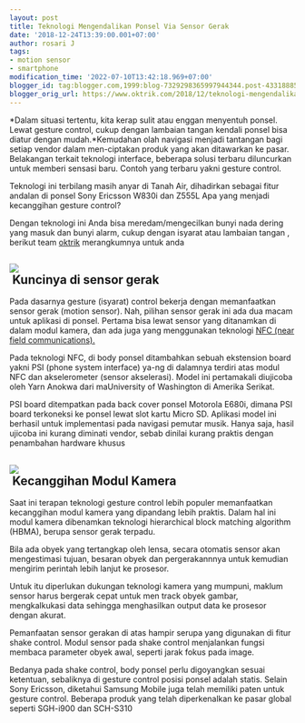 ```yaml
---
layout: post
title: Teknologi Mengendalikan Ponsel Via Sensor Gerak
date: '2018-12-24T13:39:00.001+07:00'
author: rosari J
tags:
- motion sensor
- smartphone
modification_time: '2022-07-10T13:42:18.969+07:00'
blogger_id: tag:blogger.com,1999:blog-7329298365997944344.post-4331888500107370895
blogger_orig_url: https://www.oktrik.com/2018/12/teknologi-mengendalikan-ponsel-via.html
---
```


*Dalam situasi tertentu, kita kerap sulit atau enggan menyentuh ponsel. Lewat gesture control, cukup dengan lambaian tangan kendali ponsel bisa diatur dengan mudah.*Kemudahan olah navigasi menjadi tantangan bagi setiap vendor dalam men-ciptakan produk yang akan ditawarkan ke pasar. Belakangan terkait teknologi interface, beberapa solusi terbaru diluncurkan untuk memberi sensasi baru. Contoh yang terbaru yakni gesture control. 

Teknologi ini terbilang masih anyar di Tanah Air, dihadirkan sebagai fitur andalan di ponsel Sony Ericsson W830i dan Z555L Apa yang menjadi kecanggihan gesture control? 

Dengan teknologi ini Anda bisa meredam/mengecilkan bunyi nada dering yang masuk dan bunyi alarm, cukup dengan isyarat atau lambaian tangan , berikut team [oktrik](https://www.oktrik.com/) merangkumnya untuk anda

[![](https://blogger.googleusercontent.com/img/b/R29vZ2xl/AVvXsEhaB2wxBsmNKYR-955SWH3qeqleIc2SS_5SFSaXzzFok9cjPOe0MJxrRWiX5o6byZ_sREyMUoA6zkF42yQB91xExcjb_KYyQquJtp6mAMEf-cdMNKiyBCqJc4BNo_fZEwxrT4kW2vyYQsRC3KGCvPS02hU1zyRBcQYOHyWYzfqY8sF4Vx2G58-qeu5wjg/w640-h400/motion-1-800x500.jpg)](https://blogger.googleusercontent.com/img/b/R29vZ2xl/AVvXsEhaB2wxBsmNKYR-955SWH3qeqleIc2SS_5SFSaXzzFok9cjPOe0MJxrRWiX5o6byZ_sREyMUoA6zkF42yQB91xExcjb_KYyQquJtp6mAMEf-cdMNKiyBCqJc4BNo_fZEwxrT4kW2vyYQsRC3KGCvPS02hU1zyRBcQYOHyWYzfqY8sF4Vx2G58-qeu5wjg/s800/motion-1-800x500.jpg)  
 Kuncinya di sensor gerak
------------------------

Pada dasarnya gesture (isyarat) control bekerja dengan memanfaatkan sensor gerak (motion sensor). Nah, pilihan sensor gerak ini ada dua macam untuk aplikasi di ponsel. Pertama bisa lewat sensor yang ditanamkan di dalam modul kamera, dan ada juga yang menggunakan teknologi [NFC (near field communications).](https://en.wikipedia.org/wiki/Near-field_communication)

Pada teknologi NFC, di body ponsel ditambahkan sebuah ekstension board yakni PSI (phone system interface) ya-ng di dalamnya terdiri atas modul NFC dan akselerometer (sensor akselerasi). Model ini pertamakali diujicoba oleh Yarn Anokwa dari maUniversity of Washington di Amerika Serikat. 

PSI board ditempatkan pada back cover ponsel Motorola E680i, dimana PSI board terkoneksi ke ponsel lewat slot kartu Micro SD. Aplikasi model ini berhasil untuk implementasi pada navigasi pemutar musik. Hanya saja, hasil ujicoba ini kurang diminati vendor, sebab dinilai kurang praktis dengan penambahan hardware khusus

[![](https://blogger.googleusercontent.com/img/b/R29vZ2xl/AVvXsEiedv-CidAcu43e7QDCeMt_h3WcEskDxDNKED0fOIMkeWXjgnIysn04k4VKVg8_xSzefT-4kAAJ4-6ZUPojI6t4GRU6UH8AGp4ow_ugEx_wZTNdzbiQ-WvjaConuPquGixa4F1u2tX15-SeE-qy3NoXnQPZIT8DaH2XyuHZs_Ad6Mp-zYREQTnL8oNbfQ/w640-h582/Gambar-2.Blok%20Diagram%20PSI%20board.png)](https://blogger.googleusercontent.com/img/b/R29vZ2xl/AVvXsEiedv-CidAcu43e7QDCeMt_h3WcEskDxDNKED0fOIMkeWXjgnIysn04k4VKVg8_xSzefT-4kAAJ4-6ZUPojI6t4GRU6UH8AGp4ow_ugEx_wZTNdzbiQ-WvjaConuPquGixa4F1u2tX15-SeE-qy3NoXnQPZIT8DaH2XyuHZs_Ad6Mp-zYREQTnL8oNbfQ/s402/Gambar-2.Blok%20Diagram%20PSI%20board.png)  
 Kecanggihan Modul Kamera
------------------------

Saat ini terapan teknologi gesture control lebih populer memanfaatkan kecanggihan modul kamera yang dipandang lebih praktis. Dalam hal ini modul kamera dibenamkan teknologi hierarchical block matching algorithm (HBMA), berupa sensor gerak terpadu. 

Bila ada obyek yang tertangkap oleh lensa, secara otomatis sensor akan mengestimasi tujuan, besaran obyek dan pergerakannnya untuk kemudian mengirim perintah lebih lanjut ke prosesor. 

Untuk itu diperlukan dukungan teknologi kamera yang mumpuni, maklum sensor harus bergerak cepat untuk men track obyek gambar, mengkalkukasi data sehingga menghasilkan output data ke prosesor dengan akurat.

Pemanfaatan sensor gerakan di atas hampir serupa yang digunakan di fitur shake control. Modul sensor pada shake control menjalankan fungsi membaca parameter obyek awal, seperti jarak fokus pada image. 

Bedanya pada shake control, body ponsel perlu digoyangkan sesuai ketentuan, sebaliknya di gesture control posisi ponsel adalah statis. Selain Sony Ericsson, diketahui Samsung Mobile juga telah memiliki paten untuk gesture control. Beberapa produk yang telah diperkenalkan ke pasar global seperti SGH-i900 dan SCH-S310

 

